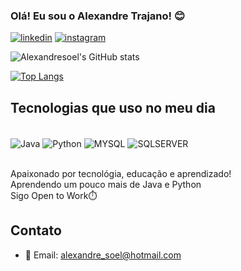 
### Olá! Eu sou o Alexandre Trajano! 😊

[![linkedin](https://img.shields.io/badge/LinkedIn-0077B5?style=for-the-badge&logo=linkedin&logoColor=white)](https://www.linkedin.com/in/alexandre-trajano-125a69132/)
[![instagram](https://img.shields.io/badge/Instagram-E4405F?style=for-the-badge&logo=instagram&logoColor=white)](https://www.instagram.com/alexandresoel/)

![Alexandresoel's GitHub stats](https://github-readme-stats.vercel.app/api?username=alexandresoel&show_icons=true&theme=dracula)

[![Top Langs](https://github-readme-stats.vercel.app/api/top-langs/?username=alexandresoel)](https://github.com/anuraghazra/github-readme-stats)

## Tecnologias que uso no meu dia

<div style="display: inline_block"><br/>
	<img align="center" alt="Java" src="https://img.shields.io/badge/Java-ED8B00?style=for-the-badge&logo=java&logoColor=white"/>
	<img align="center" alt="Python" src="https://img.shields.io/badge/Python-14354C?style=for-the-badge&logo=python&logoColor=white"/>
	<img align="center" alt="MYSQL" src="https://img.shields.io/badge/MySQL-00000F?style=for-the-badge&logo=mysql&logoColor=white"/>
	<img align="center" alt="SQLSERVER" src="https://img.shields.io/badge/Microsoft%20SQL%20Server-CC2927?style=for-the-badge&logo=microsoft%20sql%20server&logoColor=white"/>
</div><br/>

Apaixonado por tecnológia, educação e aprendizado!<br/>
Aprendendo um pouco mais de Java e Python<br/>
Sigo Open to Work⏱️


## Contato
- 📧 Email: alexandre_soel@hotmail.com


